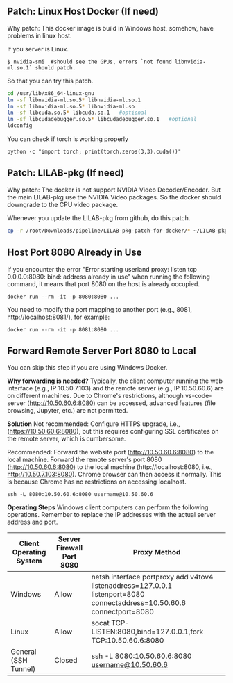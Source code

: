 
## Patch:  Linux Host Docker (If need)
Why patch: This docker image is build in Windows host, somehow, have problems in linux host. 

If you server is Linux.

```
$ nvidia-smi  #should see the GPUs, errors `not found libnvidia-ml.so.1` should patch.
```

So that you can try this patch.
```bash
cd /usr/lib/x86_64-linux-gnu
ln -sf libnvidia-ml.so.5* libnvidia-ml.so.1  
ln -sf libnvidia-ml.so.5* libnvidia-ml.so
ln -sf libcuda.so.5* libcuda.so.1   #optional
ln -sf libcudadebugger.so.5* libcudadebugger.so.1   #optional
ldconfig
```

You can check if torch is working properly
```
python -c "import torch; print(torch.zeros(3,3).cuda())"
```

## Patch: LILAB-pkg (If need)
Why patch: The docker is not support NVIDIA Video Decoder/Encoder. But the main LILAB-pkg use the NVIDIA Video packages. So the docker should downgrade to the CPU video package.

Whenever you update the LILAB-pkg from github, do this patch.

```bash
cp -r /root/Downloads/pipeline/LILAB-pkg-patch-for-docker/* ~/LILAB-pkg/
```

## Host Port 8080 Already in Use
If you encounter the error "Error starting userland proxy: listen tcp 0.0.0.0:8080: bind: address already in use" when running the following command, it means that port 8080 on the host is already occupied.
```
docker run --rm -it -p 8080:8080 ...
```

You need to modify the port mapping to another port (e.g., 8081, http://localhost:8081/), for example:
```
docker run --rm -it -p 8081:8080 ...
```

## Forward Remote Server Port 8080 to Local
You can skip this step if you are using Windows Docker.

**Why forwarding is needed?**
Typically, the client computer running the web interface (e.g., IP 10.50.7.103) and the remote server (e.g., IP 10.50.60.6) are on different machines. Due to Chrome's restrictions, although vs-code-server (http://10.50.60.6:8080) can be accessed, advanced features (file browsing, Jupyter, etc.) are not permitted.

**Solution**
Not recommended: Configure HTTPS upgrade, i.e., (https://10.50.60.6:8080), but this requires configuring SSL certificates on the remote server, which is cumbersome.

Recommended: Forward the website port (http://10.50.60.6:8080) to the local machine. Forward the remote server's port 8080 (http://10.50.60.6:8080) to the local machine (http://localhost:8080, i.e., http://10.50.7.103:8080). Chrome browser can then access it normally. This is because Chrome has no restrictions on accessing localhost.

```
ssh -L 8080:10.50.60.6:8080 username@10.50.60.6
```

**Operating Steps**
Windows client computers can perform the following operations. Remember to replace the IP addresses with the actual server address and port.

| Client Operating System | Server Firewall Port 8080 | Proxy Method |
| --- | ---| --- |
| Windows | Allow | netsh interface portproxy add v4tov4 listenaddress=127.0.0.1 listenport=8080 connectaddress=10.50.60.6 connectport=8080 |
| Linux | Allow | socat TCP-LISTEN:8080,bind=127.0.0.1,fork TCP:10.50.60.6:8080 |
| General (SSH Tunnel) | Closed | ssh -L 8080:10.50.60.6:8080 username@10.50.60.6 |
